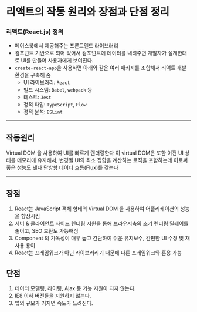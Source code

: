 # 리액트의 작동 원리와 장점과 단점 정리

### 리액트(React.js) 정의

- 페이스북에서 제공해주는 프론트엔드 라이브러리
- 컴포넌트 기반으로 되어 있어서 컴포넌트에 데이터를 내려주면 개발자가 설계한대로 UI를 만들어 사용자에게 보여진다.
- `create-react-app`을 사용하면 아래와 같은 여러 패키지를 조합해서 리액트 개발 환경을 구축해 줌
  - UI 라이브러리: `React`
  - 빌드 시스템: `Babel`, `webpack` 등
  - 테스트: `Jest`
  - 정적 타입: `TypeScript`, `Flow`
  - 정적 분석: `ESLint`

---

## 작동원리

Virtual DOM 을 사용하여 UI를 빠르게 랜더링한다
이 virtual DOM은 또한 이전 UI 상태를 메모리에 유지해서, 변경될 UI의 최소 집합을 계산하는 로직을 포함하는데 이로써 좋은 성능도 낸다
단방향 데이터 흐름(Flux)를 갖는다

---

## 장점

1. React는 JavaScript 객체 형태의 Virtual DOM 을 사용하여 어플리케이션의 성능을 향상시킴
2. 서버 & 클라이언트 사이드 렌더링 지원을 통해 브라우저측의 초기 렌더링 딜레이를 줄이고, SEO 호환도 가능해짐
3. Component 의 가독성이 매우 높고 간단하여 쉬운 유지보수, 간편한 UI 수정 및 재사용 용이
4. React는 프레임워크가 아닌 라이브러리기 때문에 다른 프레임워크와 혼용 가능

## 단점

1. 데이터 모델링, 라이팅, Ajax 등 기능 지원이 되지 않는다.
2. IE8 이하 버전들을 지원하지 않는다.
3. 앱의 규모가 커지면 속도가 느려진다.
